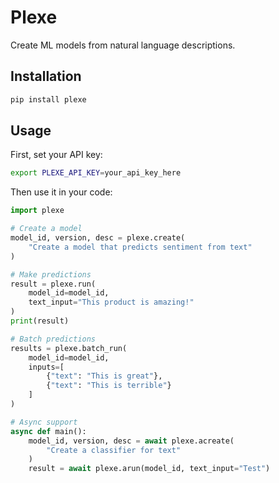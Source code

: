 # Plexe

Create ML models from natural language descriptions.

## Installation

```bash
pip install plexe
```

## Usage

First, set your API key:
```bash
export PLEXE_API_KEY=your_api_key_here
```

Then use it in your code:

```python
import plexe

# Create a model
model_id, version, desc = plexe.create(
    "Create a model that predicts sentiment from text"
)

# Make predictions
result = plexe.run(
    model_id=model_id,
    text_input="This product is amazing!"
)
print(result)

# Batch predictions
results = plexe.batch_run(
    model_id=model_id,
    inputs=[
        {"text": "This is great"},
        {"text": "This is terrible"}
    ]
)

# Async support
async def main():
    model_id, version, desc = await plexe.acreate(
        "Create a classifier for text"
    )
    result = await plexe.arun(model_id, text_input="Test")
```
